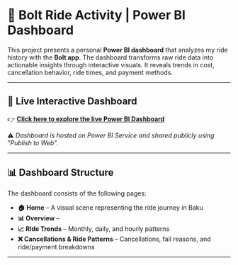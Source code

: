 # 🚖 Bolt Ride Activity | Power BI Dashboard

This project presents a personal **Power BI dashboard** that analyzes my ride history with the **Bolt app**. The dashboard transforms raw ride data into actionable insights through interactive visuals. It reveals trends in cost, cancellation behavior, ride times, and payment methods.

---

## 🔗 Live Interactive Dashboard

👉 **[Click here to explore the live Power BI Dashboard](https://app.powerbi.com/view?r=eyJrIjoiZWIxOTI4OTEtMjRiZi00MmI2LWE1NTMtMmYzMDJmYTRkZWE3IiwidCI6IjQ2ODQ3YjcwLWZlZDYtNDE2My04MjhkLTBjNmQ3ODhmOWRhZCIsImMiOjl9)**

⚠️ *Dashboard is hosted on Power BI Service and shared publicly using "Publish to Web".*

---

## 📊 Dashboard Structure

The dashboard consists of the following pages:

- **🏠 Home** – A visual scene representing the ride journey in Baku  
- **📊 Overview** –   
- **📈 Ride Trends** – Monthly, daily, and hourly patterns  
- **❌ Cancellations & Ride Patterns** – Cancellations, fail reasons, and ride/payment breakdowns  

---

